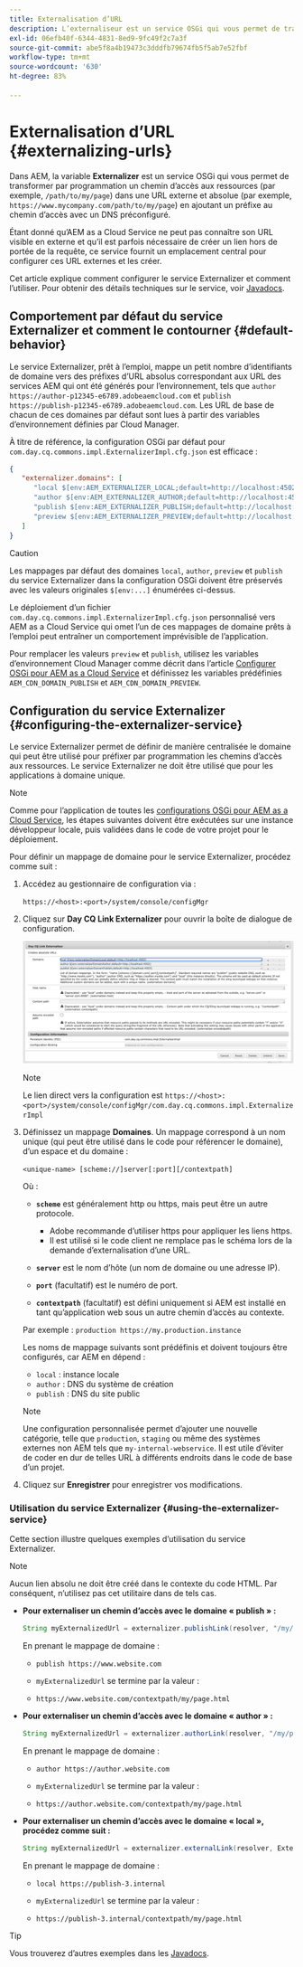 ```yaml
---
title: Externalisation d’URL
description: L’externaliseur est un service OSGi qui vous permet de transformer par programmation un chemin d’accès aux ressources en une URL absolue et externe.
exl-id: 06efb40f-6344-4831-8ed9-9fc49f2c7a3f
source-git-commit: abe5f8a4b19473c3dddfb79674fb5f5ab7e52fbf
workflow-type: tm+mt
source-wordcount: '630'
ht-degree: 83%

---
```


# Externalisation d’URL {#externalizing-urls}

Dans AEM, la variable **Externalizer** est un service OSGi qui vous permet de transformer par programmation un chemin d’accès aux ressources (par exemple, `/path/to/my/page`) dans une URL externe et absolue (par exemple, `https://www.mycompany.com/path/to/my/page`) en ajoutant un préfixe au chemin d’accès avec un DNS préconfiguré.

Étant donné qu’AEM as a Cloud Service ne peut pas connaître son URL visible en externe et qu’il est parfois nécessaire de créer un lien hors de portée de la requête, ce service fournit un emplacement central pour configurer ces URL externes et les créer.

Cet article explique comment configurer le service Externalizer et comment l’utiliser. Pour obtenir des détails techniques sur le service, voir [Javadocs](https://www.adobe.io/experience-manager/reference-materials/cloud-service/javadoc/com/day/cq/commons/Externalizer.html).

## Comportement par défaut du service Externalizer et comment le contourner {#default-behavior}

Le service Externalizer, prêt à l’emploi, mappe un petit nombre d’identifiants de domaine vers des préfixes d’URL absolus correspondant aux URL des services AEM qui ont été générés pour l’environnement, tels que `author https://author-p12345-e6789.adobeaemcloud.com` et `publish https://publish-p12345-e6789.adobeaemcloud.com`. Les URL de base de chacun de ces domaines par défaut sont lues à partir des variables d’environnement définies par Cloud Manager.

À titre de référence, la configuration OSGi par défaut pour `com.day.cq.commons.impl.ExternalizerImpl.cfg.json` est efficace :

```json
{
   "externalizer.domains": [
      "local $[env:AEM_EXTERNALIZER_LOCAL;default=http://localhost:4502]",
      "author $[env:AEM_EXTERNALIZER_AUTHOR;default=http://localhost:4502]",
      "publish $[env:AEM_EXTERNALIZER_PUBLISH;default=http://localhost:4503]",
      "preview $[env:AEM_EXTERNALIZER_PREVIEW;default=http://localhost:4503]"
   ]
}
```

>[!CAUTION]
>
>Les mappages par défaut des domaines `local`, `author`, `preview` et `publish` du service Externalizer dans la configuration OSGi doivent être préservés avec les valeurs originales `$[env:...]` énumérées ci-dessus.
>
>Le déploiement d’un fichier `com.day.cq.commons.impl.ExternalizerImpl.cfg.json` personnalisé vers AEM as a Cloud Service qui omet l’un de ces mappages de domaine prêts à l’emploi peut entraîner un comportement imprévisible de l’application.

Pour remplacer les valeurs `preview` et `publish`, utilisez les variables d’environnement Cloud Manager comme décrit dans l’article [Configurer OSGi pour AEM as a Cloud Service](/help/implementing/deploying/configuring-osgi.md#cloud-manager-api-format-for-setting-properties) et définissez les variables prédéfinies `AEM_CDN_DOMAIN_PUBLISH` et `AEM_CDN_DOMAIN_PREVIEW`.

## Configuration du service Externalizer {#configuring-the-externalizer-service}

Le service Externalizer permet de définir de manière centralisée le domaine qui peut être utilisé pour préfixer par programmation les chemins d’accès aux ressources. Le service Externalizer ne doit être utilisé que pour les applications à domaine unique.

>[!NOTE]
>
>Comme pour l’application de toutes les [configurations OSGi pour AEM as a Cloud Service](/help/implementing/deploying/overview.md#osgi-configuration), les étapes suivantes doivent être exécutées sur une instance développeur locale, puis validées dans le code de votre projet pour le déploiement.

Pour définir un mappage de domaine pour le service Externalizer, procédez comme suit :

1. Accédez au gestionnaire de configuration via :

   `https://<host>:<port>/system/console/configMgr`

1. Cliquez sur **Day CQ Link Externalizer** pour ouvrir la boîte de dialogue de configuration.

   ![Configuration OSGi du service Externalizer](./assets/externalizer-osgi.png)

   >[!NOTE]
   >
   >Le lien direct vers la configuration est `https://<host>:<port>/system/console/configMgr/com.day.cq.commons.impl.ExternalizerImpl`

1. Définissez un mappage **Domaines**. Un mappage correspond à un nom unique (qui peut être utilisé dans le code pour référencer le domaine), d’un espace et du domaine :

   `<unique-name> [scheme://]server[:port][/contextpath]`

   Où :

   * **`scheme`** est généralement http ou https, mais peut être un autre protocole.

      * Adobe recommande d’utiliser https pour appliquer les liens https.
      * Il est utilisé si le code client ne remplace pas le schéma lors de la demande d’externalisation d’une URL.

   * **`server`** est le nom d’hôte (un nom de domaine ou une adresse IP).
   * **`port`** (facultatif) est le numéro de port.
   * **`contextpath`** (facultatif) est défini uniquement si AEM est installé en tant qu’application web sous un autre chemin d’accès au contexte.

   Par exemple : `production https://my.production.instance`

   Les noms de mappage suivants sont prédéfinis et doivent toujours être configurés, car AEM en dépend :

   * `local` : instance locale
   * `author` : DNS du système de création
   * `publish` : DNS du site public

   >[!NOTE]
   >
   >Une configuration personnalisée permet d’ajouter une nouvelle catégorie, telle que `production`, `staging` ou même des systèmes externes non AEM tels que `my-internal-webservice`. Il est utile d’éviter de coder en dur de telles URL à différents endroits dans le code de base d’un projet.

1. Cliquez sur **Enregistrer** pour enregistrer vos modifications.

### Utilisation du service Externalizer {#using-the-externalizer-service}

Cette section illustre quelques exemples d’utilisation du service Externalizer.

>[!NOTE]
>
>Aucun lien absolu ne doit être créé dans le contexte du code HTML. Par conséquent, n’utilisez pas cet utilitaire dans de tels cas.

* **Pour externaliser un chemin d’accès avec le domaine « publish » :**

  ```java
  String myExternalizedUrl = externalizer.publishLink(resolver, "/my/page") + ".html";
  ```

  En prenant le mappage de domaine :

   * `publish https://www.website.com`

   * `myExternalizedUrl` se termine par la valeur :

   * `https://www.website.com/contextpath/my/page.html`

* **Pour externaliser un chemin d’accès avec le domaine « author » :**

  ```java
  String myExternalizedUrl = externalizer.authorLink(resolver, "/my/page") + ".html";
  ```

  En prenant le mappage de domaine :

   * `author https://author.website.com`

   * `myExternalizedUrl` se termine par la valeur :

   * `https://author.website.com/contextpath/my/page.html`

* **Pour externaliser un chemin d’accès avec le domaine « local », procédez comme suit :**

  ```java
  String myExternalizedUrl = externalizer.externalLink(resolver, Externalizer.LOCAL, "/my/page") + ".html";
  ```

  En prenant le mappage de domaine :

   * `local https://publish-3.internal`

   * `myExternalizedUrl` se termine par la valeur :

   * `https://publish-3.internal/contextpath/my/page.html`

>[!TIP]
>
>Vous trouverez d’autres exemples dans les [Javadocs](https://www.adobe.io/experience-manager/reference-materials/cloud-service/javadoc/com/day/cq/commons/Externalizer.html).
